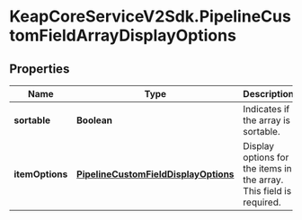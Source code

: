 # KeapCoreServiceV2Sdk.PipelineCustomFieldArrayDisplayOptions

## Properties

Name | Type | Description | Notes
------------ | ------------- | ------------- | -------------
**sortable** | **Boolean** | Indicates if the array is sortable. | 
**itemOptions** | [**PipelineCustomFieldDisplayOptions**](PipelineCustomFieldDisplayOptions.md) | Display options for the items in the array. This field is required. | 


